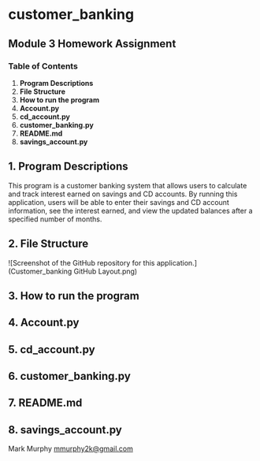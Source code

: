 # customer_banking
## Module 3 Homework Assignment
### Table of Contents
1. **Program Descriptions**
2. **File Structure**
3. **How to run the program**
4. **Account.py**
5. **cd_account.py**
6. **customer_banking.py**
7. **README.md**
8. **savings_account.py**


## 1. **Program Descriptions**

This program is a customer banking system that allows users to calculate and track interest earned on savings and CD accounts. By running this application, users will be able to enter their savings and CD account information, see the interest earned, and view the updated balances after a specified number of months.

## 2. **File Structure**

![Screenshot of the GitHub repository for this application.](Customer_banking GitHub Layout.png)

## 3. **How to run the program**

## 4. **Account.py**

## 5. **cd_account.py**

## 6. **customer_banking.py**

## 7. **README.md**

## 8. **savings_account.py**






Mark Murphy mmurphy2k@gmail.com
